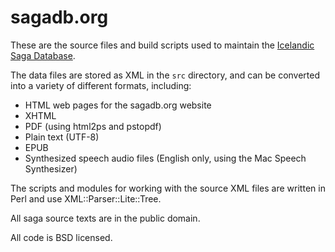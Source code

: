 # sagadb.org

These are the source files and build scripts used to maintain the [Icelandic Saga Database](https://sagadb.org).

The data files are stored as XML in the `src` directory, and can be converted into a variety of different formats, including:

* HTML web pages for the sagadb.org website
* XHTML
* PDF (using html2ps and pstopdf)
* Plain text (UTF-8)
* EPUB
* Synthesized speech audio files (English only, using the Mac Speech Synthesizer)

The scripts and modules for working with the source XML files are written in Perl and use XML::Parser::Lite::Tree.

All saga source texts are in the public domain.

All code is BSD licensed.

